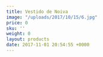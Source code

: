 ```yaml
---
title: Vestido de Noiva
image: "/uploads/2017/10/15/6.jpg"
price: 0
sku: ''
weight: 0
layout: products
date: 2017-11-01 20:54:55 +0000
---
```

